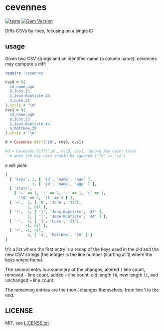 
# cevennes

[![tests](https://github.com/jmettraux/cevennes/workflows/test/badge.svg)](https://github.com/jmettraux/cevennes/actions)
[![Gem Version](https://badge.fury.io/rb/fugit.svg)](http://badge.fury.io/rb/fugit)

Diffs CSVs by lines, focusing on a single ID


## usage

Given two CSV strings and an identifier name (a column name), cevennes may compute a diff:
```ruby
require 'cevennes'

cvs0 = %{
  id,name,age
  0,John,33
  1,Jean-Baptiste,43
  3,Luke,21
}.strip + "\n"
cvs1 = %{
  id,name,age
  0,John,33
  1,Jean-Baptiste,44
  4,Matthew,20
}.strip + "\n"

d = Cevennes.diff('id', cvs0, cvs1)

#d = Cevennes.diff('id', cvs0, cvs1, ignore_key_case: true)
  # when the key case should be ignored ("Id" == "id")
```

`d` will yield:
```ruby
[
  [ 'keys', 1, [ 'id', 'name', 'age' ],
            1, [ 'id', 'name', 'age' ] ],
  [ 'stats',
    { '=' => 1, '!' => 1, '-' => 1, '+' => 1,
      'l0' => 3, 'l1' => 3 } ],
  [ '=',  2, [ '0', 'John', '33'],
          2, nil ],
  [ '!',  3, [ '1', 'Jean-Baptiste', '43' ],
          3, [ '1', 'Jean-Baptiste', '44' ] ],
  [ '-',  4, [ '3', 'Luke', '21'],
         -1, nil ],
  [ '+', -1, nil,
          4, [ '4', 'Matthew', '20' ] ]
]
```
It's a list where the first entry is a recap of the keys used in the old and the new CSV strings (the integer is the line number (starting at 1) where the keys where found.

The second entry is a summary of the changes, altered `!` line count, removed `-` line count, added `+` line count, old length `l0`, new length `l1`, and unchanged `=` line count.

The remaining entries are the (non-)changes themselves, from line 1 to the end.


## LICENSE

MIT, see [LICENSE.txt](LICENSE.txt)

